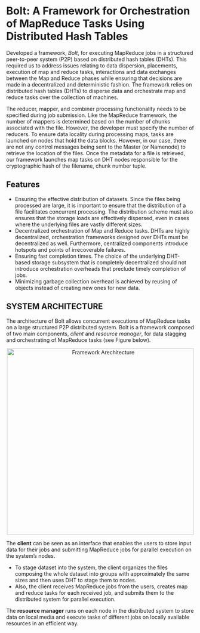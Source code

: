 # Bolt: A Framework for Orchestration of MapReduce Tasks Using Distributed Hash Tables
Developed a framework, *Bolt*, for executing MapReduce jobs
in a structured peer-to-peer system (P2P) based on distributed
hash tables (DHTs).  This required us to address issues relating to data dispersion, placements, execution of map and reduce tasks, interactions and data exchanges between the Map and Reduce phases while ensuring that decisions are made in a decentralized and deterministic fashion. 
The framework relies on distributed hash tables (DHTs) to disperse data and orchestrate map and reduce tasks over the collection of machines.

The reducer, mapper, and combiner processing functionality needs to be specified during job submission. Like the MapReduce framework, the number of mappers is determined based on the number of chunks associated with the file. However, the developer must specify the number of reducers. 
To ensure data locality during processing maps, tasks are launched on nodes that hold the data blocks. However, in our case, there are not any control messages being sent to the Master (or Namenode) to retrieve the location of the files. Once the metadata for a file is retrieved, our framework launches map tasks on DHT nodes responsible for the cryptographic hash of the filename, chunk number tuple. 

## Features
- Ensuring the effective distribution of datasets. Since the files being processed are large, it is important to ensure that the distribution of a file facilitates concurrent processing. The distribution scheme must also ensures that the storage loads are effectively dispersed, even in cases where the underlying files are vastly different sizes.
- Decentralized orchestration of Map and Reduce tasks.
DHTs are highly decentralized, orchestration frameworks designed over DHTs must be decentralized as well. Furthermore, centralized components introduce hotspots and points of irrecoverable failures.
- Ensuring fast completion times. The choice of the underlying DHT-based storage subsystem that is completely decentralized should not introduce orchestration overheads that preclude timely completion of jobs.
- Minimizing garbage collection overhead  is achieved by reusing of objects instead of creating new ones for new data.


## SYSTEM ARCHITECTURE
The architecture of Bolt allows concurrent executions of MapReduce tasks on a large structured P2P distributed system. Bolt is a framework composed of two main components, *client* and *resource manager*, for data stagging and orchestrating of MapReduce tasks (see Figure below). 

<p align="center">
<img width="500" alt="Framework Arechitecture" src="https://user-images.githubusercontent.com/40745827/87094924-03088c80-c1fd-11ea-85b5-84c59bd631b6.png">
</p>

The **client** can be seen as an interface that enables the users to store input data for their jobs and submitting MapReduce jobs for parallel execution on the system’s nodes. 
- To stage dataset into the system, the client organizes the files composing the whole dataset into groups with approximately the same sizes and then uses DHT to stage them to nodes. 
- Also, the client receives MapReduce jobs from the users, creates map and reduce tasks for each received job, and submits them to the distributed system for parallel execution. 

The **resource manager** runs on each node in the distributed system to store data on local media and execute tasks of different jobs on locally available resources in an efficient way. 
